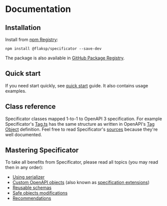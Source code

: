 # Documentation

## Installation

Install from [npm Registry](https://www.npmjs.com/package/@flaksp/specificator):

```console
npm install @flaksp/specificator --save-dev
```

The package is also available in [GitHub Package Registry](https://github.com/flaksp/specificator/packages).

## Quick start

If you need start quickly, see [quick start](./quick-start.md) guide. It also contains usage examples.

## Class reference

Specificator classes mapped 1-to-1 to OpenAPI 3 specification. For example Specificator's [Tag.ts](../src/OpenAPI/Tag.ts) has the same structure as written in OpenAPI's [Tag Object](https://github.com/OAI/OpenAPI-Specification/blob/master/versions/3.0.2.md#tagObject) definition. Feel free to read Specificator's [sources](../src) because they're well documented.

## Mastering Specificator

To take all benefits from Specificator, please read all topics (you may read then in any order):

* [Using serializer](https://github.com/flaksp/specificator-serializer)
* [Custom OpenAPI objects](custom-openapi-objects.md) (also known as [specification extensions](https://github.com/OAI/OpenAPI-Specification/blob/master/versions/3.0.2.md#specificationExtensions))
* [Reusable schemas](reusable-schemas.md)
* [Safe objects modifications](safe-objects-modifications.md)
* [Recommendations](recommendations.md)
